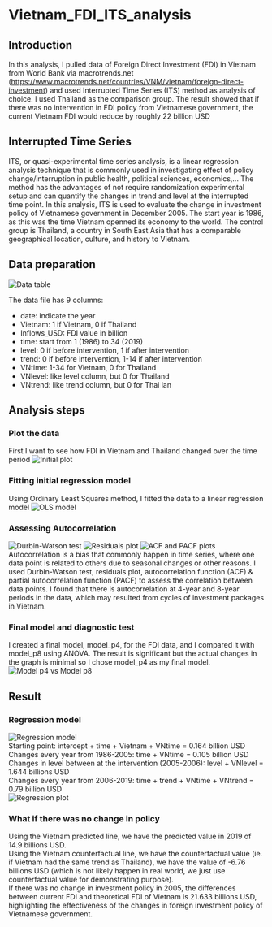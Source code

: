 # Vietnam_FDI_ITS_analysis
## Introduction 
In this analysis, I pulled data of Foreign Direct Investment (FDI) in Vietnam from World Bank via macrotrends.net (https://www.macrotrends.net/countries/VNM/vietnam/foreign-direct-investment) and used Interrupted Time Series (ITS) method as analysis of choice. I used Thailand as the comparison group. The result showed that if there was no intervention in FDI policy from Vietnamese government, the current Vietnam FDI would reduce by roughly 22 billion USD

## Interrupted Time Series
ITS, or quasi-experimental time series analysis, is a linear regression analysis technique that is commonly used in investigating effect of policy change/interruption in public health, political sciences, economics,...  The method has the advantages of not require randomization experimental setup and can quantify the changes in trend and level at the interrupted time point. In this analysis, ITS is used to evaluate the change in investment policy of Vietnamese government in December 2005. The start year is 1986, as this was the time Vietnam openned its economy to the world. The control group is Thailand, a country in South East Asia that has a comparable geographical location, culture, and history to Vietnam. 

## Data preparation
![Data table](https://haohung3010.github.io/images_repos/VN-Thailand%20FDI%20ITS%20analysis/Data%20table.png)

The data file has 9 columns:
- date: indicate the year
- Vietnam: 1 if Vietnam, 0 if Thailand
- Inflows_USD: FDI value in billion
- time: start from 1 (1986) to 34 (2019)
- level: 0 if before intervention, 1 if after intervention 
- trend: 0 if before intervention, 1-14 if after intervention
- VNtime: 1-34 for Vietnam, 0 for Thailand
- VNlevel: like level column, but 0 for Thailand
- VNtrend: like trend column, but 0 for Thai lan

## Analysis steps
### Plot the data
First I want to see how FDI in Vietnam and Thailand changed over the time period
![Initial plot](https://haohung3010.github.io/images_repos/VN-Thailand%20FDI%20ITS%20analysis/Initial%20plot.png)
### Fitting initial regression model
Using Ordinary Least Squares method, I fitted the data to a linear regression model
![OLS model](https://haohung3010.github.io/images_repos/VN-Thailand%20FDI%20ITS%20analysis/OLS%20model.png)
### Assessing Autocorrelation
![Durbin-Watson test](https://haohung3010.github.io/images_repos/VN-Thailand%20FDI%20ITS%20analysis/Durbin-Watson%20test.png)
![Residuals plot](https://haohung3010.github.io/images_repos/VN-Thailand%20FDI%20ITS%20analysis/Residuals%20plot.png)
![ACF and PACF plots](https://haohung3010.github.io/images_repos/VN-Thailand%20FDI%20ITS%20analysis/ACF%20and%20PACF%20plots.png)
Autocorrelation is a bias that commonly happen in time series, where one data point is related to others due to seasonal changes or other reasons. I used Durbin-Watson test, residuals plot, autocorrelation function (ACF) & partial autocorrelation function (PACF) to assess the correlation between data points. I found that there is
autocorrelation at 4-year and 8-year periods in the data, which may resulted from cycles of investment packages in Vietnam. 
### Final model and diagnostic test
I created a final model, model_p4, for the FDI data, and I compared it with model_p8 using ANOVA. The result is significant but the actual changes in the graph is minimal so I chose model_p4 as my final model. 
![Model p4 vs Model p8](https://haohung3010.github.io/images_repos/VN-Thailand%20FDI%20ITS%20analysis/Model%20p4%20vs%20p8.png)
## Result
### Regression model
![Regression model](https://haohung3010.github.io/images_repos/VN-Thailand%20FDI%20ITS%20analysis/p4%20model.png) <br />
Starting point: intercept + time + Vietnam + VNtime = 0.164 billion USD <br />
Changes every year from 1986-2005: time + VNtime = 0.105 billion USD <br />
Changes in level between at the intervention (2005-2006): level + VNlevel = 1.644 billions USD <br />
Changes every year from 2006-2019: time + trend + VNtime + VNtrend = 0.79 billion USD <br />
![Regression plot](https://haohung3010.github.io/images_repos/VN-Thailand%20FDI%20ITS%20analysis/Final%20plot.png)
### What if there was no change in policy
Using the Vietnam predicted line, we have the predicted value in 2019 of 14.9 billions USD.<br />
Using the Vietnam counterfactual line, we have the counterfactual value (ie. if Vietnam had the same trend as Thailand), we have the value of -6.76 billions USD (which is not likely happen in real world, we just use counterfactual value for demonstrating purpose). <br />
If there was no change in investment policy in 2005, the differences between current FDI and theoretical FDI of Vietnam is 21.633 billions USD, highlighting the effectiveness of the changes in foreign investment policy of Vietnamese government. 
